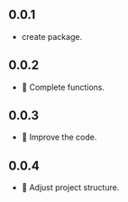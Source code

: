 ## 0.0.1

* create package.

## 0.0.2

* 🚀 Complete functions.

## 0.0.3

* 🚀 Improve the code.
## 0.0.4

* 🚀 Adjust project structure.